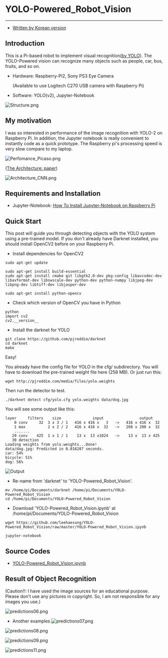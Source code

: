 # YOLO-Powered_Robot_Vision

***

* [Written by Korean version](https://github.com/leehaesung/YOLO-Powered_Robot_Vision/blob/master/README_Korean.md)

## Introduction

This is a Pi-based robot to implement visual recognition([by YOLO](https://pjreddie.com/media/files/papers/yolo_1.pdf)). The YOLO-Powered vision can recognize many objects such as people, car, bus, fruits, and so on. 

* Hardware: Raspberry-Pi2, Sony PS3 Eye Camera
 
   (Available to use Logitech C270 USB camera with Raspberry Pi)

* Software: YOLO(v2), Jupyter-Notebook

![Structure.png](https://github.com/leehaesung/YOLO-Powered_Robot_Vision/blob/master/ImageFiles/Structure_YOLO.png)


## My motivation
I was so interested in performance of the image recognition with YOLO-2 on Raspberry Pi. In addition, the Jupyter notebook is really convenient to instantly code as a quick prototype. The Raspberry pi's processing speed is very slow compare to my laptop.

![Perfomance_Picaso.png](https://github.com/leehaesung/YOLO-Powered_Robot_Vision/blob/master/ImageFiles/Perfomance_Picaso.png)

([The Architecture: paper](https://pjreddie.com/media/files/papers/yolo_1.pdf))

![Architecture_CNN.png](https://github.com/leehaesung/YOLO-Powered_Robot_Vision/blob/master/ImageFiles/Architecture_CNN.png)


## Requirements and Installation

* Jupyter-Notebook: [How To Install Jupyter-Notebook on Raspberry Pi](https://www.instructables.com/id/Jupyter-Notebook-on-Raspberry-Pi/)


## Quick Start

This post will guide you through detecting objects with the YOLO system using a pre-trained model. If you don't already have Darknet installed, you should install OpenCV2 before on your Raspberry Pi. 

* Install dependencies for OpenCV2
```
sudo apt-get update

sudo apt-get install build-essential
sudo apt-get install cmake git libgtk2.0-dev pkg-config libavcodec-dev libavformat-dev libswscale-dev python-dev python-numpy libjpeg-dev libpng-dev libtiff-dev libjasper-dev

sudo apt-get install python-opencv
```

* Check which version of OpenCV you have in Python
```
python
import cv2
cv2.__version__
```


* Install the darknet for YOLO
```
git clone https://github.com/pjreddie/darknet
cd darknet
make
```
Easy!

You already have the config file for YOLO in the cfg/ subdirectory. You will have to download the pre-trained weight file here (258 MB). Or just run this:
```
wget http://pjreddie.com/media/files/yolo.weights
```

Then run the detector to test.
```
./darknet detect cfg/yolo.cfg yolo.weights data/dog.jpg
```

You will see some output like this:
```
layer     filters    size              input                output
    0 conv     32  3 x 3 / 1   416 x 416 x   3   ->   416 x 416 x  32
    1 max          2 x 2 / 2   416 x 416 x  32   ->   208 x 208 x  32
    .......
   29 conv    425  1 x 1 / 1    13 x  13 x1024   ->    13 x  13 x 425
   30 detection
Loading weights from yolo.weights...Done!
data/dog.jpg: Predicted in 0.016287 seconds.
car: 54%
bicycle: 51%
dog: 56%
```
![Output](https://pjreddie.com/media/image/Screen_Shot_2016-11-17_at_11.14.54_AM.png)


* Re-name from 'darknet' to 'YOLO-Powered_Robot_Vision'.

```
mv /home/pi/Documents/darknet /home/pi/Documents/YOLO-Powered_Robot_Vision
cd /home/pi/Documents/YOLO-Powered_Robot_Vision
```

* Download 'YOLO-Powered_Robot_Vision.ipynb' at /home/pi/Documents/YOLO-Powered_Robot_Vision
```
wget https://github.com/leehaesung/YOLO-Powered_Robot_Vision/raw/master/YOLO-Powered_Robot_Vision.ipynb

jupyter-notebook
```



## Source Codes

* [YOLO-Powered_Robot_Vision.ipynb](https://github.com/leehaesung/YOLO-Powered_Robot_Vision/blob/master/YOLO-Powered_Robot_Vision.ipynb)


## Result of Object Recognition
(Caution!!: I have used the image sources for an educational purpose. Please don't use any pictures in copyright. So, I am not responsible for any images you use.)

![predictions06.png](https://github.com/leehaesung/YOLO-Powered_Robot_Vision/blob/master/ImageFiles/predictions06.png)

* Another examples
![predictions07.png](https://github.com/leehaesung/YOLO-Powered_Robot_Vision/blob/master/ImageFiles/predictions07.png)

![predictions08.png](https://github.com/leehaesung/YOLO-Powered_Robot_Vision/blob/master/ImageFiles/predictions08.png)

![predictions09.png](https://github.com/leehaesung/YOLO-Powered_Robot_Vision/blob/master/ImageFiles/predictions09.png)

![predictions11.png](https://github.com/leehaesung/YOLO-Powered_Robot_Vision/blob/master/ImageFiles/predictions11.png)



